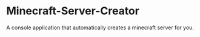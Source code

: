 # Minecraft-Server-Creator
A console application that automatically creates a minecraft server for you.
